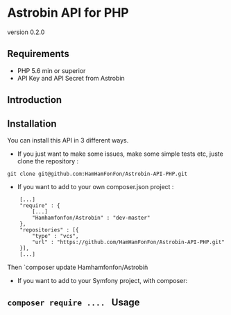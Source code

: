 Astrobin API for PHP
====================

version 0.2.0

## Requirements
* PHP 5.6 min or superior
* API Key and API Secret from Astrobin

Introduction
------------

Installation
------------

You can install this API in 3 different ways.

* If you just want to make some issues, make some simple tests etc, juste clone the repository
:

`git clone git@github.com:HamHamFonFon/Astrobin-API-PHP.git`


* If you want to add to your own composer.json project :

```
    [...]
    "require" : {
        [...]
        "Hamhamfonfon/Astrobin" : "dev-master"
    },
    "repositories" : [{
        "type" : "vcs",
        "url" : "https://github.com/HamHamFonFon/Astrobin-API-PHP.git"
    }],
    [...]
```

Then
`composer update Hamhamfonfon/Astrobiǹ

* If you want to add to your Symfony project, with composer:

`composer require ....`
 
Usage
------------


